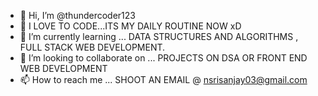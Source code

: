 - 👋 Hi, I’m @thundercoder123
- 👀 I LOVE TO CODE...ITS MY DAILY ROUTINE NOW xD
- 🌱 I’m currently learning ... DATA STRUCTURES AND ALGORITHMS , FULL STACK WEB DEVELOPMENT.
- 💞️ I’m looking to collaborate on ... PROJECTS ON DSA OR FRONT END WEB DEVELOPMENT
- 📫 How to reach me ... SHOOT AN EMAIL @ nsrisanjay03@gmail.com

<!---
thundercoder123/thundercoder123 is a ✨ special ✨ repository because its `README.md` (this file) appears on your GitHub profile.
You can click the Preview link to take a look at your changes.
--->
